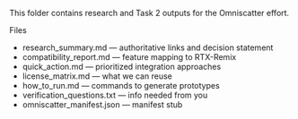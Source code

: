 This folder contains research and Task 2 outputs for the Omniscatter effort.

Files
- research_summary.md — authoritative links and decision statement
- compatibility_report.md — feature mapping to RTX-Remix
- quick_action.md — prioritized integration approaches
- license_matrix.md — what we can reuse
- how_to_run.md — commands to generate prototypes
- verification_questions.txt — info needed from you
- omniscatter_manifest.json — manifest stub

